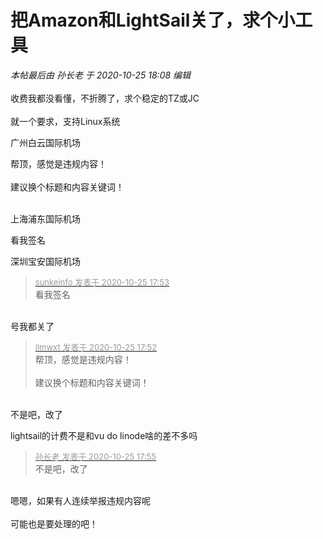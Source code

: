 # 把Amazon和LightSail关了，求个小工具


<i class="pstatus"> 本帖最后由 孙长老 于 2020-10-25 18:08 编辑 </i><br />
<br />
收费我都没看懂，不折腾了，求个稳定的TZ或JC<br />
<br />
就一个要求，支持Linux系统

广州白云国际机场

帮顶，感觉是违规内容！<br />
<br />
建议换个标题和内容关键词！<br />
<br />
<img src="static/image/smiley/default/lol.gif" smilieid="12" border="0" alt="" /><img src="static/image/smiley/default/lol.gif" smilieid="12" border="0" alt="" /><img src="static/image/smiley/default/lol.gif" smilieid="12" border="0" alt="" />

上海浦东国际机场

看我签名

深圳宝安国际机场

<div class="quote"><blockquote><font size="2"><a href="https://www.hostloc.com/forum.php?mod=redirect&amp;goto=findpost&amp;pid=9350574&amp;ptid=758329" target="_blank"><font color="#999999">sunkeinfo 发表于 2020-10-25 17:53</font></a></font><br />
看我签名</blockquote></div><br />
号我都关了<img src="static/image/smiley/yct/010.gif" smilieid="41" border="0" alt="" />

<div class="quote"><blockquote><font size="2"><a href="https://www.hostloc.com/forum.php?mod=redirect&amp;goto=findpost&amp;pid=9350571&amp;ptid=758329" target="_blank"><font color="#999999">llmwxt 发表于 2020-10-25 17:52</font></a></font><br />
帮顶，感觉是违规内容！<br />
<br />
建议换个标题和内容关键词！</blockquote></div><br />
不是吧，改了

lightsail的计费不是和vu do linode啥的差不多吗<img src="static/image/smiley/default/lol.gif" smilieid="12" border="0" alt="" /><img src="static/image/smiley/default/lol.gif" smilieid="12" border="0" alt="" /><img id="aimg_fp0Yj" onclick="zoom(this, this.src, 0, 0, 0)" class="zoom" src="https://cdn.jsdelivr.net/gh/hishis/forum-master/public/images/patch.gif" onmouseover="img_onmouseoverfunc(this)" onload="thumbImg(this)" border="0" alt="" />

<div class="quote"><blockquote><font size="2"><a href="https://www.hostloc.com/forum.php?mod=redirect&amp;goto=findpost&amp;pid=9350583&amp;ptid=758329" target="_blank"><font color="#999999">孙长老 发表于 2020-10-25 17:55</font></a></font><br />
不是吧，改了</blockquote></div><br />
嗯嗯，如果有人连续举报违规内容呢<br />
<br />
可能也是要处理的吧！
